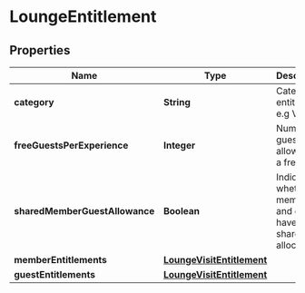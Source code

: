 
# LoungeEntitlement

## Properties
Name | Type | Description | Notes
------------ | ------------- | ------------- | -------------
**category** | **String** | Category of entitlement e.g Visit |  [optional]
**freeGuestsPerExperience** | **Integer** | Number of guests allowed per a free visit |  [optional]
**sharedMemberGuestAllowance** | **Boolean** | Indicates whether the member and guest have shared allocation |  [optional]
**memberEntitlements** | [**LoungeVisitEntitlement**](LoungeVisitEntitlement.md) |  |  [optional]
**guestEntitlements** | [**LoungeVisitEntitlement**](LoungeVisitEntitlement.md) |  |  [optional]




